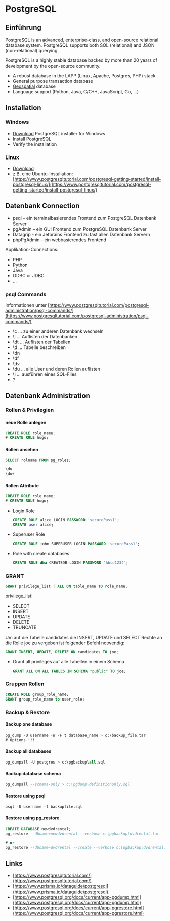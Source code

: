 # PostgreSQL

## Einführung

PostgreSQL is an advanced, enterprise-class, and open-source relational database system. PostgreSQL supports both SQL (relational) and JSON (non-relational) querying.

PostgreSQL is a highly stable database backed by more than 20 years of development by the open-source community.

- A robust database in the LAPP (Linux, Apache, Postgres, PHP) stack
- General purpose transaction database
- [Geospatial](https://postgis.net/) database
- Language support (Python, Java, C/C++, JavaScript, Go, ...)

## Installation

### Windows

- [Download](https://www.enterprisedb.com/downloads/postgres-postgresql-downloads) PostgreSQL installer for Windows
- Install PostgreSQL
- Verify the installation

### Linux

- [Download](https://www.postgresql.org/download/linux/)
- z.B. eine Ubuntu-Installation:<br>
[https://www.postgresqltutorial.com/postgresql-getting-started/install-postgresql-linux/](https://www.postgresqltutorial.com/postgresql-getting-started/install-postgresql-linux/)

## Datenbank Connection

- psql – ein terminalbasierendes Frontend zum PostgreSQL Datenbank Server
- pgAdmin – ein GUI Frontend zum PostgreSQL Datenbank Server
- Datagrip - ein Jetbrains Frontend zu fast allen Datenbank Servern
- phpPgAdmin - ein webbasierendes Frontend

Applikation-Connections:
- PHP
- Python
- Java
- ODBC or JDBC
- ...

### psql Commands

Informationen unter [https://www.postgresqltutorial.com/postgresql-administration/psql-commands/](https://www.postgresqltutorial.com/postgresql-administration/psql-commands/)

- \c ... zu einer anderen Datenbank wechseln
- \l ... Auflisten der Datenbanken
- \dt ... Auflisten der Tabellen
- \d ... Tabelle beschreiben
- \dn
- \df
- \dv
- \du ... alle User und deren Rollen auflisten
- \i ... ausführen eines SQL-Files
- \?

## Datenbank Administration

### Rollen & Privilegien

#### neue Rolle anlegen
```sql
CREATE ROLE role_name;
# CREATE ROLE hugo;
```

#### Rollen ansehen
```sql
SELECT rolname FROM pg_roles;
```
```sql
\du
\du+
```

#### Rollen Attribute
```sql
CREATE ROLE role_name;
# CREATE ROLE hugo;
```

- Login Role
  ```sql
  CREATE ROLE alice LOGIN PASSWORD 'securePass1';
  CREATE user alice;
  ```
- Superuser Role
  ```sql
  CREATE ROLE john SUPERUSER LOGIN PASSWORD 'securePass1';
  ```
- Role with create databases
  ```sql
  CREATE ROLE dba CREATEDB LOGIN PASSWORD 'Abcd1234';
  ```

### GRANT

```sql
GRANT privilege_list | ALL ON table_name TO role_name;
```

privilege_list:
- SELECT
- INSERT
- UPDATE
- DELETE
- TRUNCATE

Um auf die Tabelle candidates die INSERT, UPDATE und SELECT Rechte an die Rolle joe zu vergeben ist folgender Befehl notwendig:
```sql
GRANT INSERT, UPDATE, DELETE ON candidates TO joe;
```

- Grant all privileges auf alle Tabellen in einem Schema
  ```sql
  GRANT ALL ON ALL TABLES IN SCHEMA "public" TO joe;
  ```

### Gruppen Rollen
```sql
CREATE ROLE group_role_name;
GRANT group_role_name to user_role;
```


### Backup & Restore

#### Backup one database
```sql
pg_dump -U username -W -F t database_name > c:\backup_file.tar
# Options !!!
```

#### Backup all databases
```sql
pg_dumpall -U postgres > c:\pgbackup\all.sql
```

#### Backup database schema
```sql
pg_dumpall --schema-only > c:\pgdump\definitiononly.sql
```

#### Restore using psql
```sql
psql -U username -f backupfile.sql
```

#### Restore using pg_restore
```sql
CREATE DATABASE newdvdrental;
pg_restore --dbname=newdvdrental --verbose c:\pgbackup\dvdrental.tar

# or
pg_restore --dbname=dvdrental --create --verbose c:\pgbackup\dvdrental.tar
```


## Links

- [https://www.postgresqltutorial.com/](https://www.postgresqltutorial.com/)
- [https://www.prisma.io/dataguide/postgresql](https://www.prisma.io/dataguide/postgresql)
- [https://www.postgresql.org/docs/current/app-pgdump.html](https://www.postgresql.org/docs/current/app-pgdump.html)
- [https://www.postgresql.org/docs/current/app-pgrestore.html](https://www.postgresql.org/docs/current/app-pgrestore.html)
